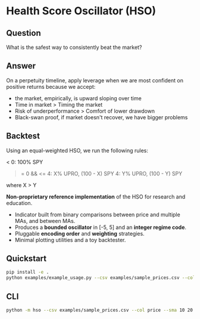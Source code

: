 # Health Score Oscillator (HSO)

## Question
What is the safest way to consistently beat the market?

## Answer
On a perpetuity timeline, apply leverage when we are most confident on positive returns because we accept:
- the market, empirically, is upward sloping over time
- Time in market > Timing the market
- Risk of underperformance > Comfort of lower drawdown
- Black-swan proof, if market doesn't recover, we have bigger problems

## Backtest
Using an equal-weighted HSO, we run the following rules:

< 0: 100% SPY
>= 0 && <= 4: X% UPRO, (100 - X) SPY
> 4: Y% UPRO, (100 - Y) SPY

where X > Y



**Non-proprietary reference implementation** of the HSO for research and education.
- Indicator built from binary comparisons between price and multiple MAs, and between MAs.
- Produces a **bounded oscillator** in [-5, 5] and an **integer regime code**.
- Pluggable **encoding order** and **weighting** strategies.
- Minimal plotting utilities and a toy backtester.

## Quickstart

```bash
pip install -e .
python examples/example_usage.py --csv examples/sample_prices.csv --col price --sma 10 20 50 100
```

## CLI

```bash
python -m hso --csv examples/sample_prices.csv --col price --sma 10 20 50 100
```
